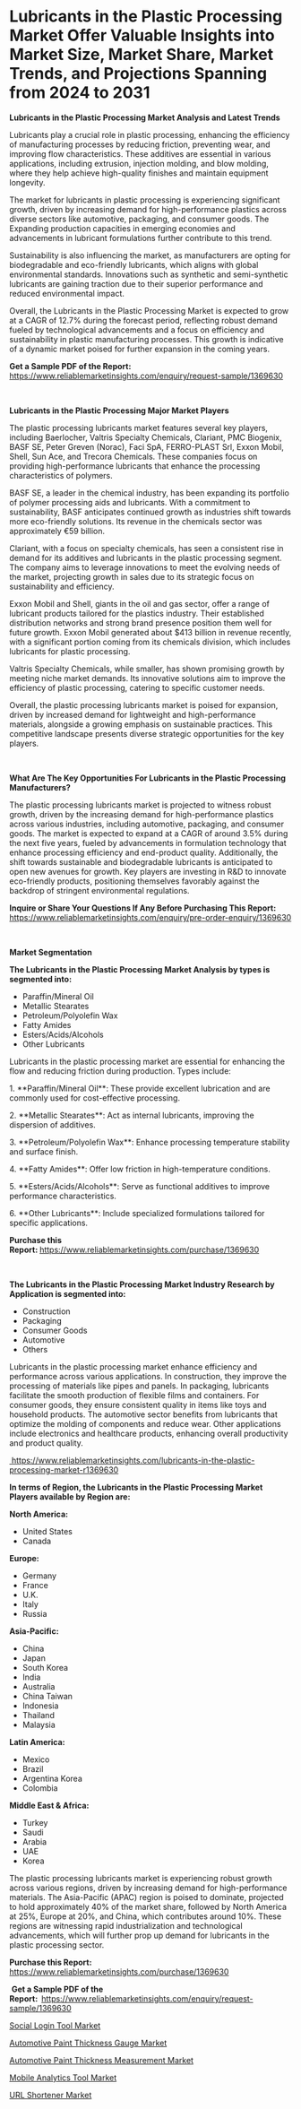 <p><h1>Lubricants in the Plastic Processing Market Offer Valuable Insights into Market Size, Market Share, Market Trends, and Projections Spanning from 2024 to 2031</h1></p><p><strong>Lubricants in the Plastic Processing Market Analysis and Latest Trends</strong></p>
<p><p>Lubricants play a crucial role in plastic processing, enhancing the efficiency of manufacturing processes by reducing friction, preventing wear, and improving flow characteristics. These additives are essential in various applications, including extrusion, injection molding, and blow molding, where they help achieve high-quality finishes and maintain equipment longevity. </p><p>The market for lubricants in plastic processing is experiencing significant growth, driven by increasing demand for high-performance plastics across diverse sectors like automotive, packaging, and consumer goods. The Expanding production capacities in emerging economies and advancements in lubricant formulations further contribute to this trend. </p><p>Sustainability is also influencing the market, as manufacturers are opting for biodegradable and eco-friendly lubricants, which aligns with global environmental standards. Innovations such as synthetic and semi-synthetic lubricants are gaining traction due to their superior performance and reduced environmental impact. </p><p>Overall, the Lubricants in the Plastic Processing Market is expected to grow at a CAGR of 12.7% during the forecast period, reflecting robust demand fueled by technological advancements and a focus on efficiency and sustainability in plastic manufacturing processes. This growth is indicative of a dynamic market poised for further expansion in the coming years.</p></p>
<p><strong>Get a Sample PDF of the Report:&nbsp;</strong> <a href="https://www.reliablemarketinsights.com/enquiry/request-sample/1369630?utm_campaign=1166&utm_medium=2&utm_source=Github&utm_content=ia&utm_term=06122024&utm_id=lubricants-in-the-plastic-processing">https://www.reliablemarketinsights.com/enquiry/request-sample/1369630</a></p>
<p>&nbsp;</p>
<p><strong>Lubricants in the Plastic Processing Major Market Players</strong></p>
<p><p>The plastic processing lubricants market features several key players, including Baerlocher, Valtris Specialty Chemicals, Clariant, PMC Biogenix, BASF SE, Peter Greven (Norac), Faci SpA, FERRO-PLAST Srl, Exxon Mobil, Shell, Sun Ace, and Trecora Chemicals. These companies focus on providing high-performance lubricants that enhance the processing characteristics of polymers.</p><p>BASF SE, a leader in the chemical industry, has been expanding its portfolio of polymer processing aids and lubricants. With a commitment to sustainability, BASF anticipates continued growth as industries shift towards more eco-friendly solutions. Its revenue in the chemicals sector was approximately €59 billion.</p><p>Clariant, with a focus on specialty chemicals, has seen a consistent rise in demand for its additives and lubricants in the plastic processing segment. The company aims to leverage innovations to meet the evolving needs of the market, projecting growth in sales due to its strategic focus on sustainability and efficiency.</p><p>Exxon Mobil and Shell, giants in the oil and gas sector, offer a range of lubricant products tailored for the plastics industry. Their established distribution networks and strong brand presence position them well for future growth. Exxon Mobil generated about $413 billion in revenue recently, with a significant portion coming from its chemicals division, which includes lubricants for plastic processing.</p><p>Valtris Specialty Chemicals, while smaller, has shown promising growth by meeting niche market demands. Its innovative solutions aim to improve the efficiency of plastic processing, catering to specific customer needs.</p><p>Overall, the plastic processing lubricants market is poised for expansion, driven by increased demand for lightweight and high-performance materials, alongside a growing emphasis on sustainable practices. This competitive landscape presents diverse strategic opportunities for the key players.</p></p>
<p>&nbsp;</p>
<p><strong>What Are The Key Opportunities For Lubricants in the Plastic Processing Manufacturers?</strong></p>
<p><p>The plastic processing lubricants market is projected to witness robust growth, driven by the increasing demand for high-performance plastics across various industries, including automotive, packaging, and consumer goods. The market is expected to expand at a CAGR of around 3.5% during the next five years, fueled by advancements in formulation technology that enhance processing efficiency and end-product quality. Additionally, the shift towards sustainable and biodegradable lubricants is anticipated to open new avenues for growth. Key players are investing in R&D to innovate eco-friendly products, positioning themselves favorably against the backdrop of stringent environmental regulations.</p></p>
<p><strong>Inquire or Share Your Questions If Any Before Purchasing This Report:</strong> <a href="https://www.reliablemarketinsights.com/enquiry/pre-order-enquiry/1369630?utm_campaign=1166&utm_medium=2&utm_source=Github&utm_content=ia&utm_term=06122024&utm_id=lubricants-in-the-plastic-processing">https://www.reliablemarketinsights.com/enquiry/pre-order-enquiry/1369630</a></p>
<p>&nbsp;</p>
<p><strong>Market Segmentation</strong></p>
<p><strong>The Lubricants in the Plastic Processing Market Analysis by types is segmented into:</strong></p>
<p><ul><li>Paraffin/Mineral Oil </li><li>Metallic Stearates</li><li>Petroleum/Polyolefin Wax</li><li>Fatty Amides</li><li>Esters/Acids/Alcohols</li><li>Other Lubricants</li></ul></p>
<p><p>Lubricants in the plastic processing market are essential for enhancing the flow and reducing friction during production. Types include:</p><p>1. **Paraffin/Mineral Oil**: These provide excellent lubrication and are commonly used for cost-effective processing.</p><p>2. **Metallic Stearates**: Act as internal lubricants, improving the dispersion of additives.</p><p>3. **Petroleum/Polyolefin Wax**: Enhance processing temperature stability and surface finish.</p><p>4. **Fatty Amides**: Offer low friction in high-temperature conditions.</p><p>5. **Esters/Acids/Alcohols**: Serve as functional additives to improve performance characteristics.</p><p>6. **Other Lubricants**: Include specialized formulations tailored for specific applications.</p></p>
<p><strong>Purchase this Report:&nbsp;</strong><a href="https://www.reliablemarketinsights.com/purchase/1369630?utm_campaign=1166&utm_medium=2&utm_source=Github&utm_content=ia&utm_term=06122024&utm_id=lubricants-in-the-plastic-processing">https://www.reliablemarketinsights.com/purchase/1369630</a></p>
<p>&nbsp;</p>
<p><strong>The Lubricants in the Plastic Processing Market Industry Research by Application is segmented into:</strong></p>
<p><ul><li>Construction</li><li>Packaging</li><li>Consumer Goods</li><li>Automotive</li><li>Others</li></ul></p>
<p><p>Lubricants in the plastic processing market enhance efficiency and performance across various applications. In construction, they improve the processing of materials like pipes and panels. In packaging, lubricants facilitate the smooth production of flexible films and containers. For consumer goods, they ensure consistent quality in items like toys and household products. The automotive sector benefits from lubricants that optimize the molding of components and reduce wear. Other applications include electronics and healthcare products, enhancing overall productivity and product quality.</p></p>
<p><a href="https://www.reliablemarketinsights.com/lubricants-in-the-plastic-processing-market-r1369630?utm_campaign=1166&utm_medium=2&utm_source=Github&utm_content=ia&utm_term=06122024&utm_id=lubricants-in-the-plastic-processing">&nbsp;https://www.reliablemarketinsights.com/lubricants-in-the-plastic-processing-market-r1369630</a></p>
<p><strong>In terms of Region, the Lubricants in the Plastic Processing Market Players available by Region are:</strong></p>
<p>
    <p> <strong> North America: </strong>
        <ul>
            <li>United States</li>
            <li>Canada</li>
        </ul>
        </p> 
    <p> <strong> Europe: </strong>
        <ul>
            <li>Germany</li>
            <li>France</li>
            <li>U.K.</li>
            <li>Italy</li>
            <li>Russia</li>
        </ul>
        </p> 
    <p> <strong> Asia-Pacific: </strong>
        <ul>
            <li>China</li>
            <li>Japan</li>
            <li>South Korea</li>
            <li>India</li>
            <li>Australia</li>
            <li>China Taiwan</li>
            <li>Indonesia</li>
            <li>Thailand</li>
            <li>Malaysia</li>
        </ul>
        </p> 
    <p> <strong> Latin America: </strong>
        <ul>
            <li>Mexico</li>
            <li>Brazil</li>
            <li>Argentina Korea</li>
            <li>Colombia</li>
        </ul>
        </p> 
    <p> <strong> Middle East & Africa: </strong>
        <ul>
            <li>Turkey</li>
            <li>Saudi</li>
            <li>Arabia</li>
            <li>UAE</li>
            <li>Korea</li>
        </ul>
    </p>
    </p>
<p><p>The plastic processing lubricants market is experiencing robust growth across various regions, driven by increasing demand for high-performance materials. The Asia-Pacific (APAC) region is poised to dominate, projected to hold approximately 40% of the market share, followed by North America at 25%, Europe at 20%, and China, which contributes around 10%. These regions are witnessing rapid industrialization and technological advancements, which will further prop up demand for lubricants in the plastic processing sector.</p></p>
<p><strong>Purchase this Report: </strong><a href="https://www.reliablemarketinsights.com/purchase/1369630?utm_campaign=1166&utm_medium=2&utm_source=Github&utm_content=ia&utm_term=06122024&utm_id=lubricants-in-the-plastic-processing">https://www.reliablemarketinsights.com/purchase/1369630</a></p>
<p>&nbsp;<strong>Get a Sample PDF of the Report:&nbsp;&nbsp;</strong><a href="https://www.reliablemarketinsights.com/enquiry/request-sample/1369630?utm_campaign=1166&utm_medium=2&utm_source=Github&utm_content=ia&utm_term=06122024&utm_id=lubricants-in-the-plastic-processing">https://www.reliablemarketinsights.com/enquiry/request-sample/1369630</a></p>
<p><strong></strong></p>
<p><p><a href="https://www.linkedin.com/pulse/projecting-growth-trajectory-social-login-tool-market-size-share-kaxjc?utm_campaign=1166&utm_medium=2&utm_source=Github&utm_content=ia&utm_term=06122024&utm_id=lubricants-in-the-plastic-processing">Social Login Tool Market</a></p><p><a href="https://issuu.com/reportprime-2/docs/automotive-paint-thickness-gauge-market-size-2030.?utm_campaign=1166&utm_medium=2&utm_source=Github&utm_content=ia&utm_term=06122024&utm_id=lubricants-in-the-plastic-processing">Automotive Paint Thickness Gauge Market</a></p><p><a href="https://issuu.com/reportprime-2/docs/automotive-paint-thickness-measurement-market-size?utm_campaign=1166&utm_medium=2&utm_source=Github&utm_content=ia&utm_term=06122024&utm_id=lubricants-in-the-plastic-processing">Automotive Paint Thickness Measurement Market</a></p><p><a href="https://www.linkedin.com/pulse/projected-revenue-demand-mobile-analytics-tool-market-94-cagr-rdwrc?utm_campaign=1166&utm_medium=2&utm_source=Github&utm_content=ia&utm_term=06122024&utm_id=lubricants-in-the-plastic-processing">Mobile Analytics Tool Market</a></p><p><a href="https://www.linkedin.com/pulse/global-url-shortener-market-outlook-growth-trends-cagr-ztqsc?utm_campaign=1166&utm_medium=2&utm_source=Github&utm_content=ia&utm_term=06122024&utm_id=lubricants-in-the-plastic-processing">URL Shortener Market</a></p></p>